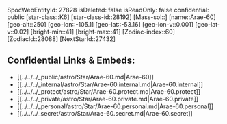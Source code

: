 ﻿---
location: [-53.16,-105.1,250]
type: Star
tags:
- astro/Star

---
SpocWebEntityId: 27828
isDeleted: false
isReadOnly: false
confidential: public
[star-class::K6]
[star-class-id::28192]
[Mass-sol::]
[name::Arae-60]
[geo-alt::250]
[geo-lon::-105.1]
[geo-lat::-53.16]
[geo-lon-v::0.001]
[geo-lat-v::0.02]
[bright-min::41]
[bright-max::41]
[Zodiac-index::60]
[ZodiacId::28088]
[NextStarId::27432]



## Confidential Links & Embeds: 
- [[../../../_public/astro/Star/Arae-60.md|Arae-60]] 
- [[../../../_internal/astro/Star/Arae-60.internal.md|Arae-60.internal]] 
- [[../../../_protect/astro/Star/Arae-60.protect.md|Arae-60.protect]] 
- [[../../../_private/astro/Star/Arae-60.private.md|Arae-60.private]] 
- [[../../../_personal/astro/Star/Arae-60.personal.md|Arae-60.personal]] 
- [[../../../_secret/astro/Star/Arae-60.secret.md|Arae-60.secret]]

